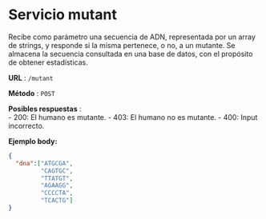 # Servicio mutant

Recibe como parámetro una secuencia de ADN, representada por un array de strings, y responde si la misma pertenece, o no, a un mutante. Se almacena la secuencia consultada en una base de datos, con el propósito de obtener estadísticas.

**URL** : `/mutant`

**Método** : `POST`

**Posibles respuestas** :  
     - 200: El humano es mutante. 
     - 403: El humano no es mutante.
     - 400: Input incorrecto. 

**Ejemplo body:**
```json
{
  "dna":["ATGCGA",
         "CAGTGC",
         "TTATGT",
         "AGAAGG",
         "CCCCTA",
         "TCACTG"]
}


